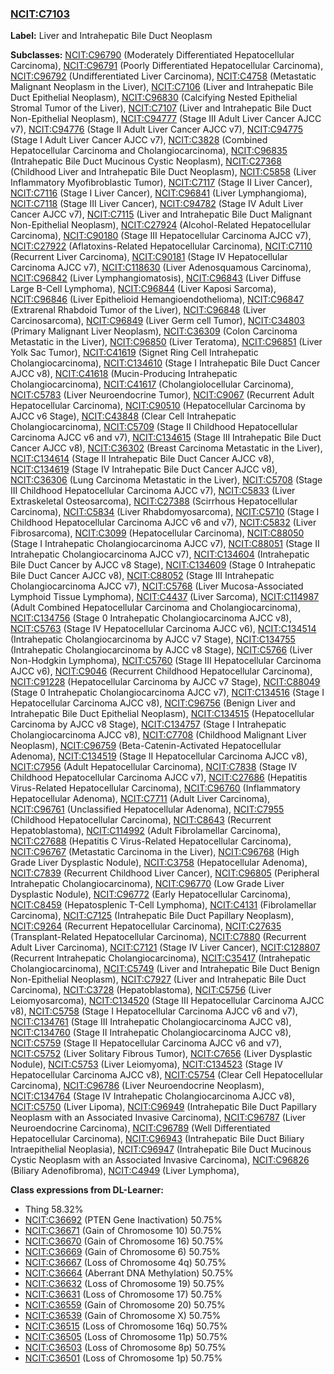 
### [NCIT:C7103](http://purl.obolibrary.org/obo/NCIT_C7103)
**Label:** Liver and Intrahepatic Bile Duct Neoplasm

**Subclasses:** [NCIT:C96790](http://purl.obolibrary.org/obo/NCIT_C96790) (Moderately Differentiated Hepatocellular Carcinoma), [NCIT:C96791](http://purl.obolibrary.org/obo/NCIT_C96791) (Poorly Differentiated Hepatocellular Carcinoma), [NCIT:C96792](http://purl.obolibrary.org/obo/NCIT_C96792) (Undifferentiated Liver Carcinoma), [NCIT:C4758](http://purl.obolibrary.org/obo/NCIT_C4758) (Metastatic Malignant Neoplasm in the Liver), [NCIT:C7106](http://purl.obolibrary.org/obo/NCIT_C7106) (Liver and Intrahepatic Bile Duct Epithelial Neoplasm), [NCIT:C96830](http://purl.obolibrary.org/obo/NCIT_C96830) (Calcifying Nested Epithelial Stromal Tumor of the Liver), [NCIT:C7107](http://purl.obolibrary.org/obo/NCIT_C7107) (Liver and Intrahepatic Bile Duct Non-Epithelial Neoplasm), [NCIT:C94777](http://purl.obolibrary.org/obo/NCIT_C94777) (Stage III Adult Liver Cancer AJCC v7), [NCIT:C94776](http://purl.obolibrary.org/obo/NCIT_C94776) (Stage II Adult Liver Cancer AJCC v7), [NCIT:C94775](http://purl.obolibrary.org/obo/NCIT_C94775) (Stage I Adult Liver Cancer AJCC v7), [NCIT:C3828](http://purl.obolibrary.org/obo/NCIT_C3828) (Combined Hepatocellular Carcinoma and Cholangiocarcinoma), [NCIT:C96835](http://purl.obolibrary.org/obo/NCIT_C96835) (Intrahepatic Bile Duct Mucinous Cystic Neoplasm), [NCIT:C27368](http://purl.obolibrary.org/obo/NCIT_C27368) (Childhood Liver and Intrahepatic Bile Duct Neoplasm), [NCIT:C5858](http://purl.obolibrary.org/obo/NCIT_C5858) (Liver Inflammatory Myofibroblastic Tumor), [NCIT:C7117](http://purl.obolibrary.org/obo/NCIT_C7117) (Stage II Liver Cancer), [NCIT:C7116](http://purl.obolibrary.org/obo/NCIT_C7116) (Stage I Liver Cancer), [NCIT:C96841](http://purl.obolibrary.org/obo/NCIT_C96841) (Liver Lymphangioma), [NCIT:C7118](http://purl.obolibrary.org/obo/NCIT_C7118) (Stage III Liver Cancer), [NCIT:C94782](http://purl.obolibrary.org/obo/NCIT_C94782) (Stage IV Adult Liver Cancer AJCC v7), [NCIT:C7115](http://purl.obolibrary.org/obo/NCIT_C7115) (Liver and Intrahepatic Bile Duct Malignant Non-Epithelial Neoplasm), [NCIT:C27924](http://purl.obolibrary.org/obo/NCIT_C27924) (Alcohol-Related Hepatocellular Carcinoma), [NCIT:C90180](http://purl.obolibrary.org/obo/NCIT_C90180) (Stage III Hepatocellular Carcinoma AJCC v7), [NCIT:C27922](http://purl.obolibrary.org/obo/NCIT_C27922) (Aflatoxins-Related Hepatocellular Carcinoma), [NCIT:C7110](http://purl.obolibrary.org/obo/NCIT_C7110) (Recurrent Liver Carcinoma), [NCIT:C90181](http://purl.obolibrary.org/obo/NCIT_C90181) (Stage IV Hepatocellular Carcinoma AJCC v7), [NCIT:C118630](http://purl.obolibrary.org/obo/NCIT_C118630) (Liver Adenosquamous Carcinoma), [NCIT:C96842](http://purl.obolibrary.org/obo/NCIT_C96842) (Liver Lymphangiomatosis), [NCIT:C96843](http://purl.obolibrary.org/obo/NCIT_C96843) (Liver Diffuse Large B-Cell Lymphoma), [NCIT:C96844](http://purl.obolibrary.org/obo/NCIT_C96844) (Liver Kaposi Sarcoma), [NCIT:C96846](http://purl.obolibrary.org/obo/NCIT_C96846) (Liver Epithelioid Hemangioendothelioma), [NCIT:C96847](http://purl.obolibrary.org/obo/NCIT_C96847) (Extrarenal Rhabdoid Tumor of the Liver), [NCIT:C96848](http://purl.obolibrary.org/obo/NCIT_C96848) (Liver Carcinosarcoma), [NCIT:C96849](http://purl.obolibrary.org/obo/NCIT_C96849) (Liver Germ cell Tumor), [NCIT:C34803](http://purl.obolibrary.org/obo/NCIT_C34803) (Primary Malignant Liver Neoplasm), [NCIT:C36309](http://purl.obolibrary.org/obo/NCIT_C36309) (Colon Carcinoma Metastatic in the Liver), [NCIT:C96850](http://purl.obolibrary.org/obo/NCIT_C96850) (Liver Teratoma), [NCIT:C96851](http://purl.obolibrary.org/obo/NCIT_C96851) (Liver Yolk Sac Tumor), [NCIT:C41619](http://purl.obolibrary.org/obo/NCIT_C41619) (Signet Ring Cell Intrahepatic Cholangiocarcinoma), [NCIT:C134610](http://purl.obolibrary.org/obo/NCIT_C134610) (Stage I Intrahepatic Bile Duct Cancer AJCC v8), [NCIT:C41618](http://purl.obolibrary.org/obo/NCIT_C41618) (Mucin-Producing Intrahepatic Cholangiocarcinoma), [NCIT:C41617](http://purl.obolibrary.org/obo/NCIT_C41617) (Cholangiolocellular Carcinoma), [NCIT:C5783](http://purl.obolibrary.org/obo/NCIT_C5783) (Liver Neuroendocrine Tumor), [NCIT:C9067](http://purl.obolibrary.org/obo/NCIT_C9067) (Recurrent Adult Hepatocellular Carcinoma), [NCIT:C90510](http://purl.obolibrary.org/obo/NCIT_C90510) (Hepatocellular Carcinoma by AJCC v6 Stage), [NCIT:C43848](http://purl.obolibrary.org/obo/NCIT_C43848) (Clear Cell Intrahepatic Cholangiocarcinoma), [NCIT:C5709](http://purl.obolibrary.org/obo/NCIT_C5709) (Stage II Childhood Hepatocellular Carcinoma AJCC v6 and v7), [NCIT:C134615](http://purl.obolibrary.org/obo/NCIT_C134615) (Stage III Intrahepatic Bile Duct Cancer AJCC v8), [NCIT:C36302](http://purl.obolibrary.org/obo/NCIT_C36302) (Breast Carcinoma Metastatic in the Liver), [NCIT:C134614](http://purl.obolibrary.org/obo/NCIT_C134614) (Stage II Intrahepatic Bile Duct Cancer AJCC v8), [NCIT:C134619](http://purl.obolibrary.org/obo/NCIT_C134619) (Stage IV Intrahepatic Bile Duct Cancer AJCC v8), [NCIT:C36306](http://purl.obolibrary.org/obo/NCIT_C36306) (Lung Carcinoma Metastatic in the Liver), [NCIT:C5708](http://purl.obolibrary.org/obo/NCIT_C5708) (Stage III Childhood Hepatocellular Carcinoma AJCC v7), [NCIT:C5833](http://purl.obolibrary.org/obo/NCIT_C5833) (Liver Extraskeletal Osteosarcoma), [NCIT:C27388](http://purl.obolibrary.org/obo/NCIT_C27388) (Scirrhous Hepatocellular Carcinoma), [NCIT:C5834](http://purl.obolibrary.org/obo/NCIT_C5834) (Liver Rhabdomyosarcoma), [NCIT:C5710](http://purl.obolibrary.org/obo/NCIT_C5710) (Stage I Childhood Hepatocellular Carcinoma AJCC v6 and v7), [NCIT:C5832](http://purl.obolibrary.org/obo/NCIT_C5832) (Liver Fibrosarcoma), [NCIT:C3099](http://purl.obolibrary.org/obo/NCIT_C3099) (Hepatocellular Carcinoma), [NCIT:C88050](http://purl.obolibrary.org/obo/NCIT_C88050) (Stage I Intrahepatic Cholangiocarcinoma AJCC v7), [NCIT:C88051](http://purl.obolibrary.org/obo/NCIT_C88051) (Stage II Intrahepatic Cholangiocarcinoma AJCC v7), [NCIT:C134604](http://purl.obolibrary.org/obo/NCIT_C134604) (Intrahepatic Bile Duct Cancer by AJCC v8 Stage), [NCIT:C134609](http://purl.obolibrary.org/obo/NCIT_C134609) (Stage 0 Intrahepatic Bile Duct Cancer AJCC v8), [NCIT:C88052](http://purl.obolibrary.org/obo/NCIT_C88052) (Stage III Intrahepatic Cholangiocarcinoma AJCC v7), [NCIT:C5768](http://purl.obolibrary.org/obo/NCIT_C5768) (Liver Mucosa-Associated Lymphoid Tissue Lymphoma), [NCIT:C4437](http://purl.obolibrary.org/obo/NCIT_C4437) (Liver Sarcoma), [NCIT:C114987](http://purl.obolibrary.org/obo/NCIT_C114987) (Adult Combined Hepatocellular Carcinoma and Cholangiocarcinoma), [NCIT:C134756](http://purl.obolibrary.org/obo/NCIT_C134756) (Stage 0 Intrahepatic Cholangiocarcinoma AJCC v8), [NCIT:C5763](http://purl.obolibrary.org/obo/NCIT_C5763) (Stage IV Hepatocellular Carcinoma AJCC v6), [NCIT:C134514](http://purl.obolibrary.org/obo/NCIT_C134514) (Intrahepatic Cholangiocarcinoma by AJCC v7 Stage), [NCIT:C134755](http://purl.obolibrary.org/obo/NCIT_C134755) (Intrahepatic Cholangiocarcinoma by AJCC v8 Stage), [NCIT:C5766](http://purl.obolibrary.org/obo/NCIT_C5766) (Liver Non-Hodgkin Lymphoma), [NCIT:C5760](http://purl.obolibrary.org/obo/NCIT_C5760) (Stage III Hepatocellular Carcinoma AJCC v6), [NCIT:C9046](http://purl.obolibrary.org/obo/NCIT_C9046) (Recurrent Childhood Hepatocellular Carcinoma), [NCIT:C91228](http://purl.obolibrary.org/obo/NCIT_C91228) (Hepatocellular Carcinoma by AJCC v7 Stage), [NCIT:C88049](http://purl.obolibrary.org/obo/NCIT_C88049) (Stage 0 Intrahepatic Cholangiocarcinoma AJCC v7), [NCIT:C134516](http://purl.obolibrary.org/obo/NCIT_C134516) (Stage I Hepatocellular Carcinoma AJCC v8), [NCIT:C96756](http://purl.obolibrary.org/obo/NCIT_C96756) (Benign Liver and Intrahepatic Bile Duct Epithelial Neoplasm), [NCIT:C134515](http://purl.obolibrary.org/obo/NCIT_C134515) (Hepatocellular Carcinoma by AJCC v8 Stage), [NCIT:C134757](http://purl.obolibrary.org/obo/NCIT_C134757) (Stage I Intrahepatic Cholangiocarcinoma AJCC v8), [NCIT:C7708](http://purl.obolibrary.org/obo/NCIT_C7708) (Childhood Malignant Liver Neoplasm), [NCIT:C96759](http://purl.obolibrary.org/obo/NCIT_C96759) (Beta-Catenin-Activated Hepatocellular Adenoma), [NCIT:C134519](http://purl.obolibrary.org/obo/NCIT_C134519) (Stage II Hepatocellular Carcinoma AJCC v8), [NCIT:C7956](http://purl.obolibrary.org/obo/NCIT_C7956) (Adult Hepatocellular Carcinoma), [NCIT:C7838](http://purl.obolibrary.org/obo/NCIT_C7838) (Stage IV Childhood Hepatocellular Carcinoma AJCC v7), [NCIT:C27686](http://purl.obolibrary.org/obo/NCIT_C27686) (Hepatitis Virus-Related Hepatocellular Carcinoma), [NCIT:C96760](http://purl.obolibrary.org/obo/NCIT_C96760) (Inflammatory Hepatocellular Adenoma), [NCIT:C7711](http://purl.obolibrary.org/obo/NCIT_C7711) (Adult Liver Carcinoma), [NCIT:C96761](http://purl.obolibrary.org/obo/NCIT_C96761) (Unclassified Hepatocellular Adenoma), [NCIT:C7955](http://purl.obolibrary.org/obo/NCIT_C7955) (Childhood Hepatocellular Carcinoma), [NCIT:C8643](http://purl.obolibrary.org/obo/NCIT_C8643) (Recurrent Hepatoblastoma), [NCIT:C114992](http://purl.obolibrary.org/obo/NCIT_C114992) (Adult Fibrolamellar Carcinoma), [NCIT:C27688](http://purl.obolibrary.org/obo/NCIT_C27688) (Hepatitis C Virus-Related Hepatocellular Carcinoma), [NCIT:C96767](http://purl.obolibrary.org/obo/NCIT_C96767) (Metastatic Carcinoma in the Liver), [NCIT:C96768](http://purl.obolibrary.org/obo/NCIT_C96768) (High Grade Liver Dysplastic Nodule), [NCIT:C3758](http://purl.obolibrary.org/obo/NCIT_C3758) (Hepatocellular Adenoma), [NCIT:C7839](http://purl.obolibrary.org/obo/NCIT_C7839) (Recurrent Childhood Liver Cancer), [NCIT:C96805](http://purl.obolibrary.org/obo/NCIT_C96805) (Peripheral Intrahepatic Cholangiocarcinoma), [NCIT:C96770](http://purl.obolibrary.org/obo/NCIT_C96770) (Low Grade Liver Dysplastic Nodule), [NCIT:C96772](http://purl.obolibrary.org/obo/NCIT_C96772) (Early Hepatocellular Carcinoma), [NCIT:C8459](http://purl.obolibrary.org/obo/NCIT_C8459) (Hepatosplenic T-Cell Lymphoma), [NCIT:C4131](http://purl.obolibrary.org/obo/NCIT_C4131) (Fibrolamellar Carcinoma), [NCIT:C7125](http://purl.obolibrary.org/obo/NCIT_C7125) (Intrahepatic Bile Duct Papillary Neoplasm), [NCIT:C9264](http://purl.obolibrary.org/obo/NCIT_C9264) (Recurrent Hepatocellular Carcinoma), [NCIT:C27635](http://purl.obolibrary.org/obo/NCIT_C27635) (Transplant-Related Hepatocellular Carcinoma), [NCIT:C7880](http://purl.obolibrary.org/obo/NCIT_C7880) (Recurrent Adult Liver Carcinoma), [NCIT:C7121](http://purl.obolibrary.org/obo/NCIT_C7121) (Stage IV Liver Cancer), [NCIT:C128807](http://purl.obolibrary.org/obo/NCIT_C128807) (Recurrent Intrahepatic Cholangiocarcinoma), [NCIT:C35417](http://purl.obolibrary.org/obo/NCIT_C35417) (Intrahepatic Cholangiocarcinoma), [NCIT:C5749](http://purl.obolibrary.org/obo/NCIT_C5749) (Liver and Intrahepatic Bile Duct Benign Non-Epithelial Neoplasm), [NCIT:C7927](http://purl.obolibrary.org/obo/NCIT_C7927) (Liver and Intrahepatic Bile Duct Carcinoma), [NCIT:C3728](http://purl.obolibrary.org/obo/NCIT_C3728) (Hepatoblastoma), [NCIT:C5756](http://purl.obolibrary.org/obo/NCIT_C5756) (Liver Leiomyosarcoma), [NCIT:C134520](http://purl.obolibrary.org/obo/NCIT_C134520) (Stage III Hepatocellular Carcinoma AJCC v8), [NCIT:C5758](http://purl.obolibrary.org/obo/NCIT_C5758) (Stage I Hepatocellular Carcinoma AJCC v6 and v7), [NCIT:C134761](http://purl.obolibrary.org/obo/NCIT_C134761) (Stage III Intrahepatic Cholangiocarcinoma AJCC v8), [NCIT:C134760](http://purl.obolibrary.org/obo/NCIT_C134760) (Stage II Intrahepatic Cholangiocarcinoma AJCC v8), [NCIT:C5759](http://purl.obolibrary.org/obo/NCIT_C5759) (Stage II Hepatocellular Carcinoma AJCC v6 and v7), [NCIT:C5752](http://purl.obolibrary.org/obo/NCIT_C5752) (Liver Solitary Fibrous Tumor), [NCIT:C7656](http://purl.obolibrary.org/obo/NCIT_C7656) (Liver Dysplastic Nodule), [NCIT:C5753](http://purl.obolibrary.org/obo/NCIT_C5753) (Liver Leiomyoma), [NCIT:C134523](http://purl.obolibrary.org/obo/NCIT_C134523) (Stage IV Hepatocellular Carcinoma AJCC v8), [NCIT:C5754](http://purl.obolibrary.org/obo/NCIT_C5754) (Clear Cell Hepatocellular Carcinoma), [NCIT:C96786](http://purl.obolibrary.org/obo/NCIT_C96786) (Liver Neuroendocrine Neoplasm), [NCIT:C134764](http://purl.obolibrary.org/obo/NCIT_C134764) (Stage IV Intrahepatic Cholangiocarcinoma AJCC v8), [NCIT:C5750](http://purl.obolibrary.org/obo/NCIT_C5750) (Liver Lipoma), [NCIT:C96949](http://purl.obolibrary.org/obo/NCIT_C96949) (Intrahepatic Bile Duct Papillary Neoplasm with an Associated Invasive Carcinoma), [NCIT:C96787](http://purl.obolibrary.org/obo/NCIT_C96787) (Liver Neuroendocrine Carcinoma), [NCIT:C96789](http://purl.obolibrary.org/obo/NCIT_C96789) (Well Differentiated Hepatocellular Carcinoma), [NCIT:C96943](http://purl.obolibrary.org/obo/NCIT_C96943) (Intrahepatic Bile Duct Biliary Intraepithelial Neoplasia), [NCIT:C96947](http://purl.obolibrary.org/obo/NCIT_C96947) (Intrahepatic Bile Duct Mucinous Cystic Neoplasm with an Associated Invasive Carcinoma), [NCIT:C96826](http://purl.obolibrary.org/obo/NCIT_C96826) (Biliary Adenofibroma), [NCIT:C4949](http://purl.obolibrary.org/obo/NCIT_C4949) (Liver Lymphoma), 

**Class expressions from DL-Learner:**

- Thing 58.32%
- [NCIT:C36692](http://purl.obolibrary.org/obo/NCIT_C36692) (PTEN Gene Inactivation) 50.75%
- [NCIT:C36671](http://purl.obolibrary.org/obo/NCIT_C36671) (Gain of Chromosome 10) 50.75%
- [NCIT:C36670](http://purl.obolibrary.org/obo/NCIT_C36670) (Gain of Chromosome 16) 50.75%
- [NCIT:C36669](http://purl.obolibrary.org/obo/NCIT_C36669) (Gain of Chromosome 6) 50.75%
- [NCIT:C36667](http://purl.obolibrary.org/obo/NCIT_C36667) (Loss of Chromosome 4q) 50.75%
- [NCIT:C36664](http://purl.obolibrary.org/obo/NCIT_C36664) (Aberrant DNA Methylation) 50.75%
- [NCIT:C36632](http://purl.obolibrary.org/obo/NCIT_C36632) (Loss of Chromosome 19) 50.75%
- [NCIT:C36631](http://purl.obolibrary.org/obo/NCIT_C36631) (Loss of Chromosome 17) 50.75%
- [NCIT:C36559](http://purl.obolibrary.org/obo/NCIT_C36559) (Gain of Chromosome 20) 50.75%
- [NCIT:C36539](http://purl.obolibrary.org/obo/NCIT_C36539) (Gain of Chromosome X) 50.75%
- [NCIT:C36515](http://purl.obolibrary.org/obo/NCIT_C36515) (Loss of Chromosome 16q) 50.75%
- [NCIT:C36505](http://purl.obolibrary.org/obo/NCIT_C36505) (Loss of Chromosome 11p) 50.75%
- [NCIT:C36503](http://purl.obolibrary.org/obo/NCIT_C36503) (Loss of Chromosome 8p) 50.75%
- [NCIT:C36501](http://purl.obolibrary.org/obo/NCIT_C36501) (Loss of Chromosome 1p) 50.75%


